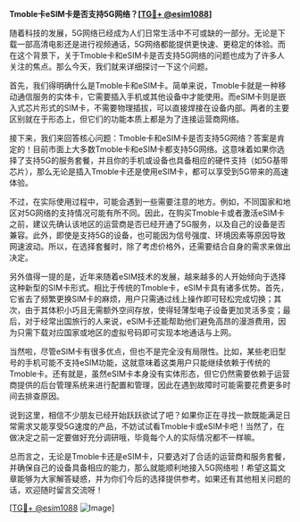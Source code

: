**Tmoble卡eSIM卡是否支持5G网络？[[TG💪+ @esim1088](https://t.me/s/esim1088)]**

随着科技的发展，5G网络已经成为人们日常生活中不可或缺的一部分。无论是下载一部高清电影还是进行视频通话，5G网络都能提供更快速、更稳定的体验。而在这个背景下，关于Tmoble卡和eSIM卡是否支持5G网络的问题也成为了许多人关注的焦点。那么今天，我们就来详细探讨一下这个问题。

首先，我们得明确什么是Tmoble卡和eSIM卡。简单来说，Tmoble卡就是一种移动通信服务的实体卡，它需要插入手机或其他设备中才能使用。而eSIM卡则是嵌入式芯片形式的SIM卡，不需要物理插拔，可以直接焊接在设备内部。两者的主要区别就在于形态上，但它们的功能本质上都是为了连接运营商网络。

接下来，我们来回答核心问题：Tmoble卡和eSIM卡是否支持5G网络？答案是肯定的！目前市面上大多数Tmoble卡和eSIM卡都支持5G网络。这意味着如果你选择了支持5G的服务套餐，并且你的手机或设备也具备相应的硬件支持（如5G基带芯片），那么无论是插入Tmoble卡还是使用eSIM卡，都可以享受到5G带来的高速体验。

不过，在实际使用过程中，可能会遇到一些需要注意的地方。例如，不同国家和地区对5G网络的支持情况可能有所不同。因此，在购买Tmoble卡或者激活eSIM卡之前，建议先确认该地区的运营商是否已经开通了5G服务，以及自己的设备是否兼容。此外，即使是支持5G的设备，也可能因为信号强度、环境因素等原因导致网速波动。所以，在选择套餐时，除了考虑价格外，还需要结合自身的需求来做出决定。

另外值得一提的是，近年来随着eSIM技术的发展，越来越多的人开始倾向于选择这种新型的SIM卡形式。相比于传统的Tmoble卡，eSIM卡具有诸多优势。首先，它省去了频繁更换SIM卡的麻烦，用户只需通过线上操作即可轻松完成切换；其次，由于其体积小巧且无需额外空间存放，使得轻薄型电子设备更加灵活多变；最后，对于经常出国旅行的人来说，eSIM卡还能帮助他们避免高昂的漫游费用，因为只需下载对应国家或地区的虚拟号码即可实现本地通话与上网。

当然啦，尽管eSIM卡有很多优点，但也不是完全没有局限性。比如，某些老旧型号的手机可能不支持eSIM功能，这就意味着这类用户只能继续依赖于传统的Tmoble卡。还有就是，虽然eSIM卡本身没有实体形态，但它仍然需要依赖于运营商提供的后台管理系统来进行配置和管理，因此在遇到故障时可能需要花费更多时间去排查原因。

说到这里，相信不少朋友已经开始跃跃欲试了吧？如果你正在寻找一款既能满足日常需求又能享受5G速度的产品，不妨试试看Tmoble卡或eSIM卡吧！当然了，在做决定之前一定要做好充分调研哦，毕竟每个人的实际情况都不一样嘛。

总而言之，无论是Tmoble卡还是eSIM卡，只要选对了合适的运营商和服务套餐，并确保自己的设备具备相应的能力，那么就能顺利地接入5G网络啦！希望这篇文章能够为大家解答疑惑，并为你们今后的选择提供参考。如果还有其他相关问题的话，欢迎随时留言交流呀！

[[TG💪+ @esim1088](https://t.me/s/esim1088) ![Image](https://i.postimg.cc/4NQfJmqS/Snipaste-2025-05-13-00-14-12.png)]